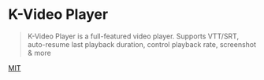 # K-Video Player

> K-Video Player is a full-featured video player. Supports VTT/SRT, auto-resume last playback duration, control playback rate, screenshot & more

[MIT](https://opensource.org/licenses/MIT)
